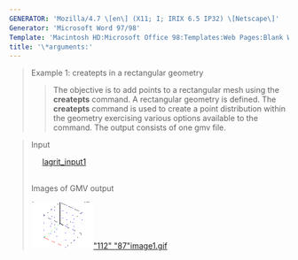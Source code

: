 ```yaml
---
GENERATOR: 'Mozilla/4.7 \[en\] (X11; I; IRIX 6.5 IP32) \[Netscape\]'
Generator: 'Microsoft Word 97/98'
Template: 'Macintosh HD:Microsoft Office 98:Templates:Web Pages:Blank Web Page'
title: '\*arguments:'
---
```


> Example 1: createpts in a rectangular geometry
>
> > The objective is to add points to a rectangular mesh using the
> > **createpts** command.
> > A rectangular geometry is defined. The **createpts** command is used
> > to create a point distribution within the geometry exercising
> > various options available to the command. The output consists of one
> > gmv file.

> Input
>
>      [lagrit\_input1](../input_output/lagrit_input1)\
>  
>
> Images of GMV output
>
> [![](image/image1tn.gif)"112"
> "87"](image/image1.gif)[image1.gif](image/image1.gif)
